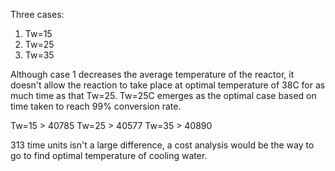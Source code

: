 Three cases:

1) Tw=15
2) Tw=25
3) Tw=35

Although case 1 decreases the average temperature of the reactor, it doesn't allow the reaction to take place at optimal temperature of 38C for as much time as that 
Tw=25. Tw=25C emerges as the optimal case based on time taken to reach 99% conversion rate. 

Tw=15 > 40785
Tw=25 > 40577
Tw=35 > 40890 

313 time units isn't a large difference, a cost analysis would be the way to go to find optimal temperature of cooling water.
